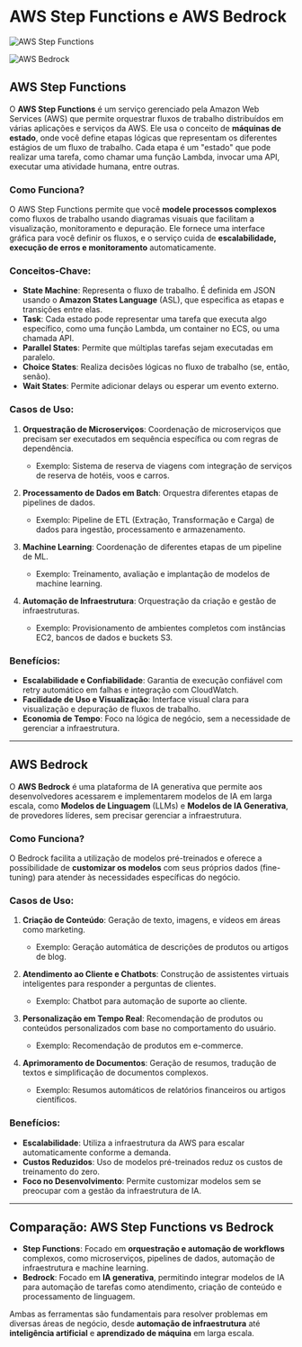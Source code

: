 # AWS Step Functions e AWS Bedrock
![AWS Step Functions](https://aws.amazon.com/images/services/global/step-functions.png)

![AWS Bedrock](https://aws.amazon.com/images/services/global/bedrock.png)

## AWS Step Functions

O **AWS Step Functions** é um serviço gerenciado pela Amazon Web Services (AWS) que permite orquestrar fluxos de trabalho distribuídos em várias aplicações e serviços da AWS. Ele usa o conceito de **máquinas de estado**, onde você define etapas lógicas que representam os diferentes estágios de um fluxo de trabalho. Cada etapa é um "estado" que pode realizar uma tarefa, como chamar uma função Lambda, invocar uma API, executar uma atividade humana, entre outras.

### Como Funciona?

O AWS Step Functions permite que você **modele processos complexos** como fluxos de trabalho usando diagramas visuais que facilitam a visualização, monitoramento e depuração. Ele fornece uma interface gráfica para você definir os fluxos, e o serviço cuida de **escalabilidade, execução de erros e monitoramento** automaticamente.

### Conceitos-Chave:

- **State Machine**: Representa o fluxo de trabalho. É definida em JSON usando o **Amazon States Language** (ASL), que especifica as etapas e transições entre elas.
- **Task**: Cada estado pode representar uma tarefa que executa algo específico, como uma função Lambda, um container no ECS, ou uma chamada API.
- **Parallel States**: Permite que múltiplas tarefas sejam executadas em paralelo.
- **Choice States**: Realiza decisões lógicas no fluxo de trabalho (se, então, senão).
- **Wait States**: Permite adicionar delays ou esperar um evento externo.

### Casos de Uso:

1. **Orquestração de Microserviços**: Coordenação de microserviços que precisam ser executados em sequência específica ou com regras de dependência.
    - Exemplo: Sistema de reserva de viagens com integração de serviços de reserva de hotéis, voos e carros.
    
2. **Processamento de Dados em Batch**: Orquestra diferentes etapas de pipelines de dados.
    - Exemplo: Pipeline de ETL (Extração, Transformação e Carga) de dados para ingestão, processamento e armazenamento.

3. **Machine Learning**: Coordenação de diferentes etapas de um pipeline de ML.
    - Exemplo: Treinamento, avaliação e implantação de modelos de machine learning.

4. **Automação de Infraestrutura**: Orquestração da criação e gestão de infraestruturas.
    - Exemplo: Provisionamento de ambientes completos com instâncias EC2, bancos de dados e buckets S3.

### Benefícios:

- **Escalabilidade e Confiabilidade**: Garantia de execução confiável com retry automático em falhas e integração com CloudWatch.
- **Facilidade de Uso e Visualização**: Interface visual clara para visualização e depuração de fluxos de trabalho.
- **Economia de Tempo**: Foco na lógica de negócio, sem a necessidade de gerenciar a infraestrutura.

---

## AWS Bedrock

O **AWS Bedrock** é uma plataforma de IA generativa que permite aos desenvolvedores acessarem e implementarem modelos de IA em larga escala, como **Modelos de Linguagem** (LLMs) e **Modelos de IA Generativa**, de provedores líderes, sem precisar gerenciar a infraestrutura.

### Como Funciona?

O Bedrock facilita a utilização de modelos pré-treinados e oferece a possibilidade de **customizar os modelos** com seus próprios dados (fine-tuning) para atender às necessidades específicas do negócio.

### Casos de Uso:

1. **Criação de Conteúdo**: Geração de texto, imagens, e vídeos em áreas como marketing.
    - Exemplo: Geração automática de descrições de produtos ou artigos de blog.

2. **Atendimento ao Cliente e Chatbots**: Construção de assistentes virtuais inteligentes para responder a perguntas de clientes.
    - Exemplo: Chatbot para automação de suporte ao cliente.

3. **Personalização em Tempo Real**: Recomendação de produtos ou conteúdos personalizados com base no comportamento do usuário.
    - Exemplo: Recomendação de produtos em e-commerce.

4. **Aprimoramento de Documentos**: Geração de resumos, tradução de textos e simplificação de documentos complexos.
    - Exemplo: Resumos automáticos de relatórios financeiros ou artigos científicos.

### Benefícios:

- **Escalabilidade**: Utiliza a infraestrutura da AWS para escalar automaticamente conforme a demanda.
- **Custos Reduzidos**: Uso de modelos pré-treinados reduz os custos de treinamento do zero.
- **Foco no Desenvolvimento**: Permite customizar modelos sem se preocupar com a gestão da infraestrutura de IA.

---

## Comparação: AWS Step Functions vs Bedrock

- **Step Functions**: Focado em **orquestração e automação de workflows** complexos, como microserviços, pipelines de dados, automação de infraestrutura e machine learning.
- **Bedrock**: Focado em **IA generativa**, permitindo integrar modelos de IA para automação de tarefas como atendimento, criação de conteúdo e processamento de linguagem.

Ambas as ferramentas são fundamentais para resolver problemas em diversas áreas de negócio, desde **automação de infraestrutura** até **inteligência artificial** e **aprendizado de máquina** em larga escala.

